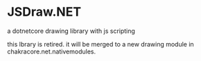 # JSDraw.NET
a dotnetcore drawing library with js scripting


this lbrary is retired. it will be merged to a new drawing module in chakracore.net.nativemodules.
